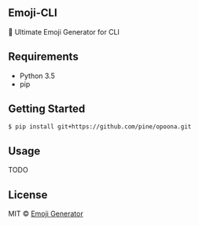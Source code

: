 ## Emoji-CLI

:tada: Ultimate Emoji Generator for CLI

## Requirements

- Python 3.5
- pip

## Getting Started

```
$ pip install git+https://github.com/pine/opoona.git
```

## Usage

TODO

## License
MIT &copy; [Emoji Generator](https://emoji.pine.moe/)
